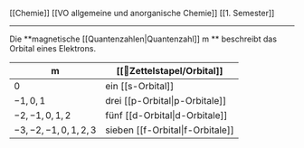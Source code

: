 [[Chemie]] [[VO allgemeine und anorganische Chemie]] [[1. Semester]]

---

Die **magnetische [[Quantenzahlen|Quantenzahl]] m
** beschreibt das Orbital eines Elektrons.

| m                | [[📂Zettelstapel/Orbital]]                    |
| ---------------- | ------------------------------ |
| $0$                | ein [[s-Orbital]]              |
| $-1,0,1$           | drei [[p-Orbital\|p-Orbitale]] |
| $-2,-1,0,1,2$      | fünf [[d-Orbital\|d-Orbitale]] |
| $-3,-2,-1,0,1,2,3$ | sieben [[f-Orbital\|f-Orbitale]]